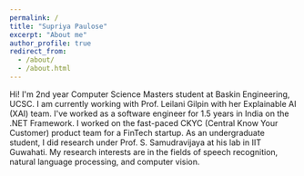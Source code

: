 ```yaml
---
permalink: /
title: "Supriya Paulose"
excerpt: "About me"
author_profile: true
redirect_from: 
  - /about/
  - /about.html
---
```

Hi! I'm 2nd year Computer Science Masters student at Baskin Engineering, UCSC. I am currently working with Prof. Leilani Gilpin with her Explainable AI (XAI) team. I've worked as a software engineer for 1.5 years in India on the .NET Framework. I worked on the fast-paced CKYC (Central Know Your Customer) product team for a FinTech startup. As an undergraduate student, I did research under Prof. S. Samudravijaya at his lab in IIT Guwahati. My research interests are in the fields of speech recognition, natural language processing, and computer vision.  

